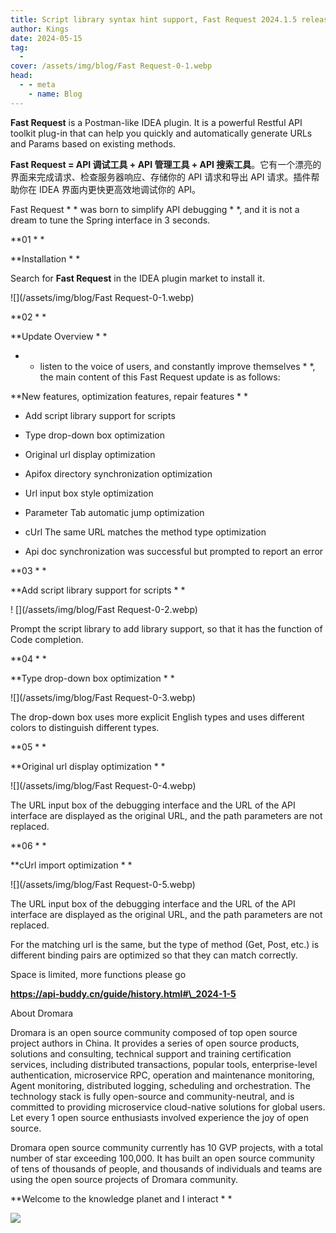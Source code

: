 ```yaml
---
title: Script library syntax hint support, Fast Request 2024.1.5 release
author: Kings
date: 2024-05-15
tag:
  - 
cover: /assets/img/blog/Fast Request-0-1.webp
head:
  - - meta
    - name: Blog
---
```


**Fast Request** is a Postman-like IDEA plugin. It is a powerful Restful API toolkit plug-in that can help you quickly and automatically generate URLs and Params based on existing methods.

  

**Fast Request = API 调试工具 + API 管理工具 + API 搜索工具**。它有一个漂亮的界面来完成请求、检查服务器响应、存储你的 API 请求和导出 API 请求。插件帮助你在 IDEA 界面内更快更高效地调试你的 API。

  

Fast Request * * was born to simplify API debugging * *, and it is not a dream to tune the Spring interface in 3 seconds.




**01 * *

**Installation * *

Search for **Fast Request** in the IDEA plugin market to install it.

![](/assets/img/blog/Fast Request-0-1.webp)



**02 * *

**Update Overview * *

* * listen to the voice of users, and constantly improve themselves * *, the main content of this Fast Request update is as follows:

**New features, optimization features, repair features * *

* Add script library support for scripts

* Type drop-down box optimization

* Original url display optimization

* Apifox directory synchronization optimization

* Url input box style optimization

* Parameter Tab automatic jump optimization

* cUrl The same URL matches the method type optimization

* Api doc synchronization was successful but prompted to report an error




**03 * *

**Add script library support for scripts * *

! [](/assets/img/blog/Fast Request-0-2.webp)

Prompt the script library to add library support, so that it has the function of Code completion.



**04 * *

**Type drop-down box optimization * *

![](/assets/img/blog/Fast Request-0-3.webp)

The drop-down box uses more explicit English types and uses different colors to distinguish different types.



**05 * *

**Original url display optimization * *

![](/assets/img/blog/Fast Request-0-4.webp)

The URL input box of the debugging interface and the URL of the API interface are displayed as the original URL, and the path parameters are not replaced.



**06 * *

**cUrl import optimization * *

![](/assets/img/blog/Fast Request-0-5.webp)

The URL input box of the debugging interface and the URL of the API interface are displayed as the original URL, and the path parameters are not replaced.

For the matching url is the same, but the type of method (Get, Post, etc.) is different binding pairs are optimized so that they can match correctly.



Space is limited, more functions please go

**https://api-buddy.cn/guide/history.html#\_2024-1-5**

  

About Dromara

Dromara is an open source community composed of top open source project authors in China. It provides a series of open source products, solutions and consulting, technical support and training certification services, including distributed transactions, popular tools, enterprise-level authentication, microservice RPC, operation and maintenance monitoring, Agent monitoring, distributed logging, scheduling and orchestration. The technology stack is fully open-source and community-neutral, and is committed to providing microservice cloud-native solutions for global users. Let every 1 open source enthusiasts involved experience the joy of open source.



Dromara open source community currently has 10 GVP projects, with a total number of star exceeding 100,000. It has built an open source community of tens of thousands of people, and thousands of individuals and teams are using the open source projects of Dromara community.

**Welcome to the knowledge planet and I interact * *

![](/assets/img/qrcode_zsxq.webp)
